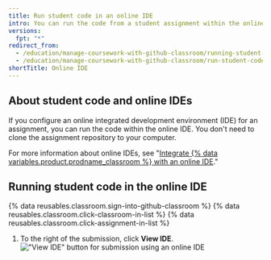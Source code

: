 ```yaml
---
title: Run student code in an online IDE
intro: You can run the code from a student assignment within the online integrated development environment (IDE) that you configured for the assignment.
versions:
  fpt: "*"
redirect_from:
  - /education/manage-coursework-with-github-classroom/running-student-code
  - /education/manage-coursework-with-github-classroom/run-student-code-in-an-online-ide
shortTitle: Online IDE
---
```


## About student code and online IDEs

If you configure an online integrated development environment (IDE) for an assignment, you can run the code within the online IDE. You don't need to clone the assignment repository to your computer.

For more information about online IDEs, see "[Integrate {% data variables.product.prodname_classroom %} with an online IDE](/education/manage-coursework-with-github-classroom/integrate-github-classroom-with-an-online-ide)."

## Running student code in the online IDE

{% data reusables.classroom.sign-into-github-classroom %}
{% data reusables.classroom.click-classroom-in-list %}
{% data reusables.classroom.click-assignment-in-list %}

1. To the right of the submission, click **View IDE**.
   !["View IDE" button for submission using an online IDE](/assets/images/help/classroom/assignments-click-view-ide.png)
